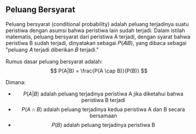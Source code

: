 ## Peluang Bersyarat
Peluang bersyarat (conditional probability) adalah peluang terjadinya suatu peristiwa dengan asumsi bahwa peristiwa lain sudah terjadi. Dalam istilah matematis, peluang bersyarat dari peristiwa A terjadi, dengan syarat bahwa peristiwa B sudah terjadi, dinyatakan sebagai 𝑃(𝐴∣𝐵), yang dibaca sebagai "peluang 𝐴 terjadi diberikan 𝐵 terjadi."

Rumus dasar peluang bersyarat adalah:
$$
P(A|B) = \frac{P(A \cap B)}{P(B)}
$$

Dimana:
- $$P(A|B) \text{ adalah peluang terjadinya peristiwa A jika diketahui bahwa peristiwa B terjadi}$$
- $$ P(A \cap B) \text{ adalah peluang terjadinya kedua peristiwa A dan B secara bersamaan}$$
- $$ P(B) \text{ adalah peluang terjadinya peristiwa B}$$
